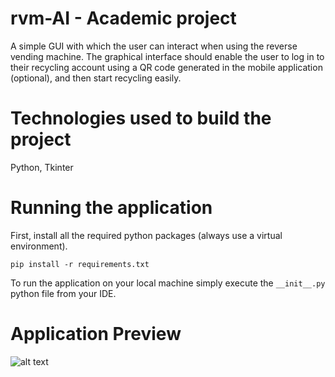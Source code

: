 # rvm-AI - Academic project

A simple GUI with which the user can interact when using the reverse vending machine. The graphical interface should enable the user to log in to their recycling account using a QR code generated in the mobile application (optional), and then start recycling easily.

# Technologies used to build the project

Python, Tkinter

# Running the application

First, install all the required python packages (always use a virtual environment).

```shell
pip install -r requirements.txt
```

To run the application on your local machine simply execute the `__init__.py` python file from your IDE.

# Application Preview

![alt text](http://url/to/img.png)
